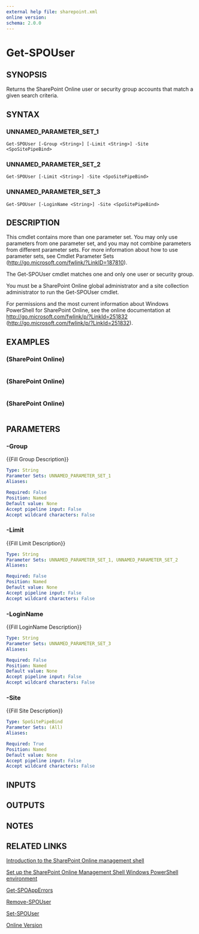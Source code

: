 ```yaml
---
external help file: sharepoint.xml
online version: 
schema: 2.0.0
---
```


# Get-SPOUser

## SYNOPSIS
Returns the SharePoint Online user or security group accounts that match a given search criteria.

## SYNTAX

### UNNAMED_PARAMETER_SET_1
```
Get-SPOUser [-Group <String>] [-Limit <String>] -Site <SpoSitePipeBind>
```

### UNNAMED_PARAMETER_SET_2
```
Get-SPOUser [-Limit <String>] -Site <SpoSitePipeBind>
```

### UNNAMED_PARAMETER_SET_3
```
Get-SPOUser [-LoginName <String>] -Site <SpoSitePipeBind>
```

## DESCRIPTION
This cmdlet contains more than one parameter set.
You may only use parameters from one parameter set, and you may not combine parameters from different parameter sets.
For more information about how to use parameter sets, see Cmdlet Parameter Sets (http://go.microsoft.com/fwlink/?LinkID=187810).

The Get-SPOUser cmdlet matches one and only one user or security group.

You must be a SharePoint Online global administrator and a site collection administrator to run the Get-SPOUser cmdlet.

For permissions and the most current information about Windows PowerShell for SharePoint Online, see the online documentation at http://go.microsoft.com/fwlink/p/?LinkId=251832 (http://go.microsoft.com/fwlink/p/?LinkId=251832).

## EXAMPLES

### (SharePoint Online)
```

```

### (SharePoint Online)
```

```

### (SharePoint Online)
```

```

## PARAMETERS

### -Group
{{Fill Group Description}}

```yaml
Type: String
Parameter Sets: UNNAMED_PARAMETER_SET_1
Aliases: 

Required: False
Position: Named
Default value: None
Accept pipeline input: False
Accept wildcard characters: False
```

### -Limit
{{Fill Limit Description}}

```yaml
Type: String
Parameter Sets: UNNAMED_PARAMETER_SET_1, UNNAMED_PARAMETER_SET_2
Aliases: 

Required: False
Position: Named
Default value: None
Accept pipeline input: False
Accept wildcard characters: False
```

### -LoginName
{{Fill LoginName Description}}

```yaml
Type: String
Parameter Sets: UNNAMED_PARAMETER_SET_3
Aliases: 

Required: False
Position: Named
Default value: None
Accept pipeline input: False
Accept wildcard characters: False
```

### -Site
{{Fill Site Description}}

```yaml
Type: SpoSitePipeBind
Parameter Sets: (All)
Aliases: 

Required: True
Position: Named
Default value: None
Accept pipeline input: False
Accept wildcard characters: False
```

## INPUTS

## OUTPUTS

## NOTES

## RELATED LINKS

[Introduction to the SharePoint Online management shell]()

[Set up the SharePoint Online Management Shell Windows PowerShell environment]()

[Get-SPOAppErrors]()

[Remove-SPOUser]()

[Set-SPOUser]()

[Online Version](http://technet.microsoft.com/EN-US/library/cda4e946-3c9d-4ac2-bfc5-b97a12dc3ad2(Office.15).aspx)

